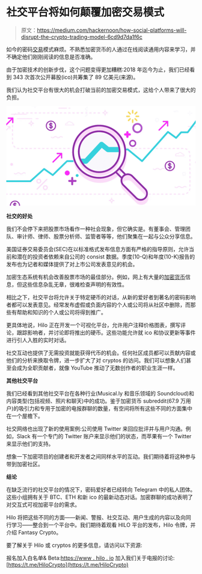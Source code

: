 # 社交平台将如何颠覆加密交易模式

> 原文：<https://medium.com/hackernoon/how-social-platforms-will-disrupt-the-crypto-trading-model-6cd9d7da1f6c>

如今的密码[交易](https://hackernoon.com/tagged/trading)模式麻烦。不熟悉加密货币的人通过在线阅读通用内容来学习，并不确定他们刚刚阅读的信息是否准确。

由于加密技术的创新步伐，这个问题变得更加糟糕:2018 年迄今为止，我们已经看到 343 次首次公开募股(ico)共筹集了 89 亿美元(来源)。

我们认为社交平台有很大的机会打破当前的加密交易模式，这给个人带来了很大的负担。

![](img/39874f8746415ad5af0f1d4c0ea12d3c.png)

**社交的好处**

我们不会停下来把股票市场看作一种社会现象，但它确实是。有董事会、管理团队、审计师、律师、股票分析师、监管者等等，他们聚集在一起与公众分享信息。

美国证券交易委员会(SEC)在以标准格式发布信息方面有严格的指导原则，允许当前和潜在的投资者依赖来自公司的 consist 数据。季度(10-Q)和年度(10-K)报告的发布也为记者和媒体提供了对上市公司发表意见的机会。

加密生态系统有机会改善股票市场的最佳部分。例如，网上有大量的[加密货币](https://hackernoon.com/tagged/cryptocurrency)信息，但这些信息杂乱无章，很难检查声明的有效性。

相比之下，社交平台将允许关于特定硬币的对话，从新的爱好者到著名的密码影响者都可以发表意见。经常发布虚假或负面内容的个人或公司将从社区中删除，而那些有帮助和知识的个人或公司将得到推广。

更具体地说，Hilo 正在开发一个可视化平台，允许用户注释价格图表，撰写评论，跟踪影响者，并讨论即将推出的硬币。这些功能允许就 ico 和协议更新等事件进行引人入胜的实时对话。

社交互动也提供了无需投资就能获得代币的机会。任何社区成员都可以贡献内容或他们的分析来换取令牌，进一步扩大了对 cryptos 的访问。我们可以想象人们甚至会成为全职贡献者，就像 YouTube 推动了无数创作者的职业生涯一样。

**其他社交平台**

我们已经看到其他社交平台在各种行业(Musical.ly 和音乐领域的 Soundcloud)和内容类型(包括视频、照片和聊天)中的成功。鉴于加密货币 subreddit(67.9 万用户)的吸引力和专用于加密的电报群聊的数量，有空间将所有这些不同的方面集中在一个屋檐下。

社交网络也出现了新的使用案例:公司使用 Twitter 来回应批评并与用户沟通。例如，Slack 有一个专门的 Twitter 账户来显示他们的状态，而苹果有一个 Twitter 来显示他们的支持。

想象一下加密项目的创建者和开发者之间同样水平的互动。我们期待着将这种参与带到加密社区。

**结论**

在缺乏流行的社交平台的情况下，密码爱好者已经转向 Telegram 中的私人团体。这些小组拥有关于 BTC、ETH 和新 ico 的最新动态对话。加密群聊的成功表明了对交互式可视加密平台的需求。

Hilo 将把这些不同的方面——新闻、警报、社交互动、用户生成的内容以及向同行学习——整合到一个平台中。我们期待着观看 HILO 平台的发布，Hilo 令牌，并介绍 Fantasy Crypto。

要了解关于 Hilo 或 cryptos 的更多信息，请访问以下资源:

报名加入白名单& Beta:[https://www . hilo . io](https://www.hilo.io/)
加入我们关于电报的讨论:[https://t.me/HiloCrypto](https://t.me/HiloCrypto)